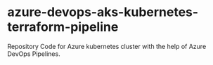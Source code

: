 # azure-devops-aks-kubernetes-terraform-pipeline
Repository Code for Azure kubernetes cluster with the help of Azure DevOps Pipelines.
